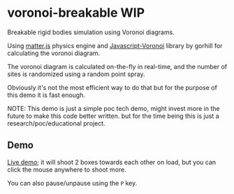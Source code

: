 voronoi-breakable WIP
========================

Breakable rigid bodies simulation using Voronoi diagrams.

Using [matter.js](https://github.com/liabru/matter-js) physics engine and [Javascript-Voronoi](https://github.com/gorhill/Javascript-Voronoi) library by gorhill for calculating the voronoi diagram. 

The voronoi diagram is calculated on-the-fly in real-time, and the number of sites is randomized using a random point spray.

Obviously it's not the most efficient way to do that but for the purpose of this demo it is fast enough.

NOTE: This demo is just a simple poc tech demo, might invest more in the future to make this code better written.
but for the time being this is just a research/poc/educational project.

## Demo
[Live demo](https://topaz1008.github.io/voronoi-breakable/); it will shoot 2 boxes towards each other on load, but you can click the mouse anywhere to shoot more.

You can also pause/unpause using the `P` key.
